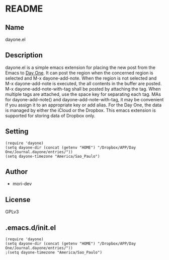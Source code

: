 # README

## Name

dayone.el

## Description

dayone.el is a simple emacs extension for placing the new post from the Emacs to [Day One](http://dayoneapp.com). It can post the region when the concerned region is selected and M-x dayone-add-note. When the region is not selected and M-x dayone-add-note is executed, the all contents in the buffer are posted. M-x dayone-add-note-with-tag shall be posted by attaching the tag. When multiple tags are attached, use the space key for separating each tag.
MAs for dayone-add-note() and dayone-add-note-with-tag, it may be convenient if you assign it to an appropriate key or add alias.
For the Day One, the data is managed by either the iCloud or the Dropbox.  This emacs extension is supported for storing data of Dropbox only.

## Setting

```
(require 'dayone)
(setq dayone-dir (concat (getenv "HOME") "/Dropbox/APP/Day One/Journal.dayone/entries/"))
(setq dayone-timezone "America/Sao_Paulo")
```

## Author

* mori-dev

## License

GPLv3

## .emacs.d/init.el

```emacs-lisp
(require 'dayone)
(setq dayone-dir (concat (getenv "HOME") "/Dropbox/APP/Day One/Journal.dayone/entries/"))
;(setq dayone-timezone "America/Sao_Paulo")
```
